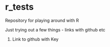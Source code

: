 # r_tests
Repository for playing around with R

Just trying out a few things - links with github etc


1. Link to github with Key